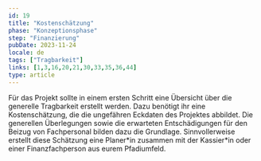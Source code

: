 ```yaml
---
id: 19
title: "Kostenschätzung"
phase: "Konzeptionsphase"
step: "Finanzierung"
pubDate: 2023-11-24
locale: de
tags: ["Tragbarkeit"]
links: [1,3,16,20,21,30,33,35,36,44]
type: article
---
```


Für das Projekt sollte in einem ersten Schritt eine Übersicht über die generelle Tragbarkeit erstellt werden. Dazu benötigt ihr eine Kostenschätzung, die die ungefähren Eckdaten des Projektes abbildet. Die generellen Überlegungen sowie die erwarteten Entschädigungen für den Beizug von Fachpersonal bilden dazu die Grundlage. Sinnvollerweise erstellt diese Schätzung eine Planer\*in zusammen mit der Kassier\*in oder einer Finanzfachperson aus eurem Pfadiumfeld.
